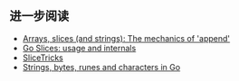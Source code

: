## 进一步阅读

* [Arrays, slices (and strings): The mechanics of 'append'](https://go.dev/blog/slices)
* [Go Slices: usage and internals](https://go.dev/blog/slices-intro)
* [SliceTricks](https://github.com/golang/go/wiki/SliceTricks)
* [Strings, bytes, runes and characters in Go](https://go.dev/blog/strings)